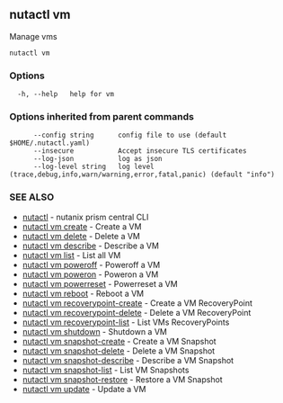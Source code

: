 ## nutactl vm

Manage vms

```
nutactl vm
```

### Options

```
  -h, --help   help for vm
```

### Options inherited from parent commands

```
      --config string      config file to use (default $HOME/.nutactl.yaml)
      --insecure           Accept insecure TLS certificates
      --log-json           log as json
      --log-level string   log level (trace,debug,info,warn/warning,error,fatal,panic) (default "info")
```

### SEE ALSO

* [nutactl](nutactl.md)	 - nutanix prism central CLI
* [nutactl vm create](nutactl_vm_create.md)	 - Create a VM
* [nutactl vm delete](nutactl_vm_delete.md)	 - Delete a VM
* [nutactl vm describe](nutactl_vm_describe.md)	 - Describe a VM
* [nutactl vm list](nutactl_vm_list.md)	 - List all VM
* [nutactl vm poweroff](nutactl_vm_poweroff.md)	 - Poweroff a VM
* [nutactl vm poweron](nutactl_vm_poweron.md)	 - Poweron a VM
* [nutactl vm powerreset](nutactl_vm_powerreset.md)	 - Powerreset a VM
* [nutactl vm reboot](nutactl_vm_reboot.md)	 - Reboot a VM
* [nutactl vm recoverypoint-create](nutactl_vm_recoverypoint-create.md)	 - Create a VM RecoveryPoint
* [nutactl vm recoverypoint-delete](nutactl_vm_recoverypoint-delete.md)	 - Delete a VM RecoveryPoint
* [nutactl vm recoverypoint-list](nutactl_vm_recoverypoint-list.md)	 - List VMs RecoveryPoints
* [nutactl vm shutdown](nutactl_vm_shutdown.md)	 - Shutdown a VM
* [nutactl vm snapshot-create](nutactl_vm_snapshot-create.md)	 - Create a VM Snapshot
* [nutactl vm snapshot-delete](nutactl_vm_snapshot-delete.md)	 - Delete a VM Snapshot
* [nutactl vm snapshot-describe](nutactl_vm_snapshot-describe.md)	 - Describe a VM Snapshot
* [nutactl vm snapshot-list](nutactl_vm_snapshot-list.md)	 - List VM Snapshots
* [nutactl vm snapshot-restore](nutactl_vm_snapshot-restore.md)	 - Restore a VM Snapshot
* [nutactl vm update](nutactl_vm_update.md)	 - Update a VM

